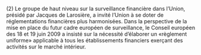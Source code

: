 (2) Le groupe de haut niveau sur la surveillance financière dans l’Union, présidé par Jacques de Larosière, a invité l’Union à se doter de réglementations financières plus harmonisées. Dans la perspective de la mise en place du futur cadre européen de surveillance, le Conseil européen des 18 et 19 juin 2009 a insisté sur la nécessité d’élaborer un «règlement uniforme» applicable à tous les établissements financiers exerçant des activités sur le marché intérieur.